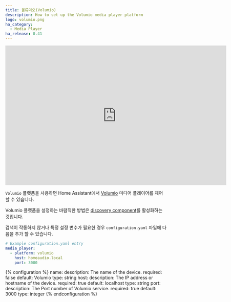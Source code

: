 ```yaml
---
title: 볼류미오(Volumio)
description: How to set up the Volumio media player platform
logo: volumio.png
ha_category:
  - Media Player
ha_release: 0.41
---
```


<div class='videoWrapper'>
<iframe width="690" height="437" src="https://www.youtube.com/embed/UAFF88-3yak" frameborder="0" allow="accelerometer; autoplay; encrypted-media; gyroscope; picture-in-picture" allowfullscreen></iframe>
</div>

`Volumio` 플랫폼을 사용하면 Home Assistant에서 [Volumio](https://volumio.org/) 미디어 플레이어를 제어할 수 있습니다.

Volumio 플랫폼을 설정하는 바람직한 방법은 [discovery component](/integrations/discovery/)를 활성화하는 것입니다.

검색이 작동하지 않거나 특정 설정 변수가 필요한 경우 `configuration.yaml` 파일에 다음을 추가 할 수 있습니다.

```yaml
# Example configuration.yaml entry
media_player:
  - platform: volumio
    host: homeaudio.local
    port: 3000
```

{% configuration %}
name:
  description: The name of the device.
  required: false
  default: Volumio
  type: string
host:
  description: The IP address or hostname of the device.
  required: true
  default: localhost
  type: string
port:
  description: The Port number of Volumio service.
  required: true
  default: 3000
  type: integer
{% endconfiguration %}
